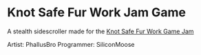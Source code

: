 # Knot Safe Fur Work Jam Game

A stealth sidescroller made for the [Knot Safe Fur Work Game Jam](https://itch.io/jam/knsfw-jam)


Artist: PhallusBro
Programmer: SiliconMoose